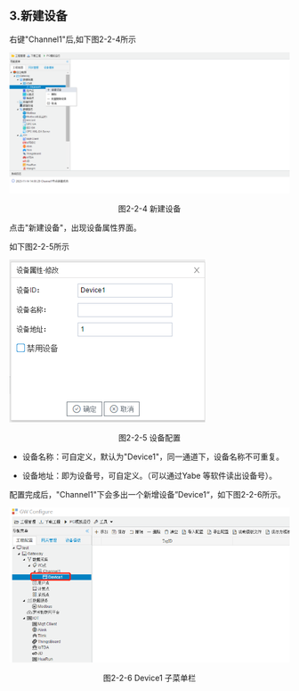 ## 3.新建设备

右键"Channel1"后,如下图2-2-4所示   

![](./assets/新建设备1.png)

<center>图2-2-4 新建设备</center>

点击"新建设备"，出现设备属性界面。

如下图2-2-5所示

![](./assets/设备配置1.png)

<center>图2-2-5  设备配置</center>

- 设备名称：可自定义，默认为"Device1"，同一通道下，设备名称不可重复。

- 设备地址：即为设备号，可自定义。（可以通过Yabe 等软件读出设备号）。


配置完成后，"Channel1"下会多出一个新增设备”Device1“，如下图2-2-6所示。

![](../../assets/Device子菜单栏.png)

<center>图2-2-6 Device1 子菜单栏</center>

